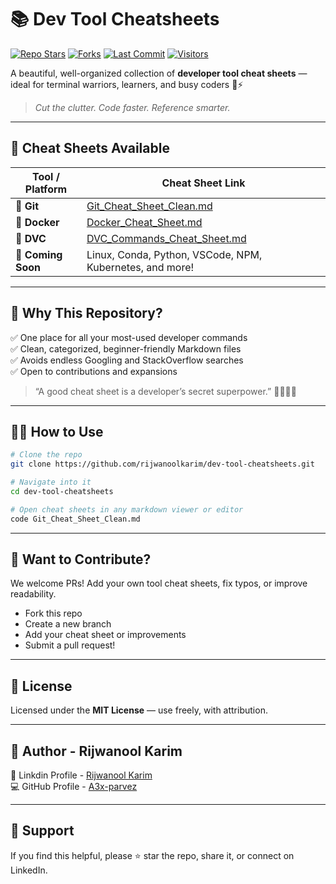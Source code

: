 # 📚 Dev Tool Cheatsheets

[![Repo Stars](https://img.shields.io/github/stars/A3x-parvez/dev-tool-cheatsheets?style=flat-square)](https://github.com/A3x-parvez/dev-tool-cheatsheets/stargazers)
[![Forks](https://img.shields.io/github/forks/A3x-parvez/dev-tool-cheatsheets?style=flat-square)](https://github.com/A3x-parvez/dev-tool-cheatsheets/network/members)
[![Last Commit](https://img.shields.io/github/last-commit/A3x-parvez/dev-tool-cheatsheets?style=flat-square)](https://github.com/A3x-parvez/dev-tool-cheatsheets/commits)
[![Visitors](https://visitor-badge.laobi.icu/badge?page_id=A3x-parvez.dev-tool-cheatsheets)](https://github.com/A3x-parvez/dev-tool-cheatsheets)

A beautiful, well-organized collection of **developer tool cheat sheets** — ideal for terminal warriors, learners, and busy coders 🧠⚡

> _Cut the clutter. Code faster. Reference smarter._

---

## 📌 Cheat Sheets Available

| Tool / Platform        | Cheat Sheet Link |
|------------------------|------------------|
| 🐙 **Git**             | [Git_Cheat_Sheet_Clean.md](Git_Cheat_Sheet_Clean.md) |
| 🐳 **Docker**          | [Docker_Cheat_Sheet.md](Docker_Cheat_Sheet.md) |
| 🦉 **DVC**             | [DVC_Commands_Cheat_Sheet.md](DVC_Commands_Cheat_Sheet.md) |
| 🧪 **Coming Soon**     | Linux, Conda, Python, VSCode, NPM, Kubernetes, and more! |

---

## 🚀 Why This Repository?

✅ One place for all your most-used developer commands  
✅ Clean, categorized, beginner-friendly Markdown files  
✅ Avoids endless Googling and StackOverflow searches  
✅ Open to contributions and expansions  

> “A good cheat sheet is a developer’s secret superpower.” 🦸‍♂️🦸‍♀️

---

## 👨‍💻 How to Use

```bash
# Clone the repo
git clone https://github.com/rijwanoolkarim/dev-tool-cheatsheets.git

# Navigate into it
cd dev-tool-cheatsheets

# Open cheat sheets in any markdown viewer or editor
code Git_Cheat_Sheet_Clean.md
```

---

## 🌱 Want to Contribute?

We welcome PRs! Add your own tool cheat sheets, fix typos, or improve readability.

- Fork this repo  
- Create a new branch  
- Add your cheat sheet or improvements  
- Submit a pull request!

---


## 📄 License

Licensed under the **MIT License** — use freely, with attribution.

---

## 👤 Author - **Rijwanool Karim**  

🔗 Linkdin Profile - [Rijwanool Karim](https://www.linkedin.com/in/rijwanool-karim)  
💻 GitHub Profile - [A3x-parvez](https://github.com/rijwanoolkarim)

---

## 🙌 Support

If you find this helpful, please ⭐ star the repo, share it, or connect on LinkedIn.
